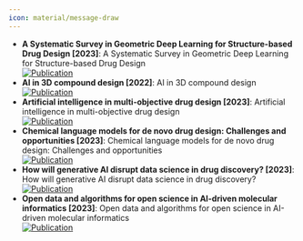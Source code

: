 ```yaml
---
icon: material/message-draw
---
```


- **A Systematic Survey in Geometric Deep Learning for Structure-based Drug Design [2023]**: A Systematic Survey in Geometric Deep Learning for Structure-based Drug Design  
	[![Publication](https://img.shields.io/badge/Publication-Citations:N/A-blue?style=for-the-badge&logo=bookstack)](2306.11768) 
- **AI in 3D compound design [2022]**: AI in 3D compound design  
	[![Publication](https://img.shields.io/badge/Publication-Citations:7-blue?style=for-the-badge&logo=bookstack)](https://doi.org/10.1016/j.sbi.2021.102326) 
- **Artificial intelligence in multi-objective drug design [2023]**: Artificial intelligence in multi-objective drug design  
	[![Publication](https://img.shields.io/badge/Publication-Citations:36-blue?style=for-the-badge&logo=bookstack)](https://doi.org/10.1016/j.sbi.2023.102537) 
- **Chemical language models for de novo drug design: Challenges and opportunities [2023]**: Chemical language models for de novo drug design: Challenges and opportunities  
	[![Publication](https://img.shields.io/badge/Publication-Citations:41-blue?style=for-the-badge&logo=bookstack)](https://doi.org/10.1016/j.sbi.2023.102527) 
- **How will generative AI disrupt data science in drug discovery? [2023]**: How will generative AI disrupt data science in drug discovery?  
	[![Publication](https://img.shields.io/badge/Publication-Citations:38-blue?style=for-the-badge&logo=bookstack)](https://doi.org/10.1038/s41587-023-01789-6) 
- **Open data and algorithms for open science in AI-driven molecular informatics [2023]**: Open data and algorithms for open science in AI-driven molecular informatics  
	[![Publication](https://img.shields.io/badge/Publication-Citations:10-blue?style=for-the-badge&logo=bookstack)](https://doi.org/10.1016/j.sbi.2023.102542) 
